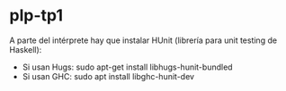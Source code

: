 # plp-tp1

A parte del intérprete hay que instalar HUnit (librería para unit testing de Haskell):

* Si usan Hugs: sudo apt-get install libhugs-hunit-bundled
* Si usan GHC: sudo apt install libghc-hunit-dev
